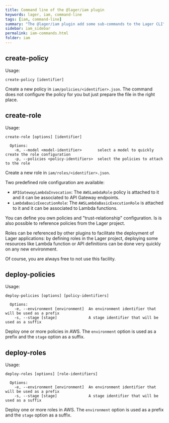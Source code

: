 ```yaml
---
title: Command line of the @lager/iam plugin
keywords: lager, iam, command-line
tags: [iam, command-line]
summary: "The @lager/iam plugin add some sub-commands to the Lager CLI"
sidebar: iam_sidebar
permalink: iam-commands.html
folder: iam
---
```


## create-policy

Usage:

```
create-policy [identifier]
```

Create a new policy in `iam/policies/<identifier>.json`. The command does not configure the policy for you but just prepare the file in the right place.  

## create-role

Usage:

```
create-role [options] [identifier]

  Options:
    -m, --model <model-identifier>       select a model to quickly create the role configuration
    -p, --policies <policy-identifiers>  select the policies to attach to the role
```

Create a new role in `iam/roles/<identifier>.json`.

Two predefined role configuration are available:

 *   `APIGatewayLambdaInvocation`: The `AWSLambdaRole` policy is attached to it and it can be associated to API Gateway endpoints.
 *   `LambdaBasicExecutionRole`: The `AWSLambdaBasicExecutionRole` is attached to it and it can be associated to Lambda functions.

You can define you own policies and "trust-relationship" configuration. Is is also possible to reference policies from the Lager project.

Roles can be referenced by other plugins to facilitate the deployment of Lager applications: by defining roles in the Lager project, deploying some resources
like Lambda function or API definitions can be done very quickly on any new environment.

Of course, you are always free to not use this facility.

## deploy-policies

Usage:

```
deploy-policies [options] [policy-identifiers]

  Options:
    -e, --environment [environment]  An environment identifier that will be used as a prefix
    -s, --stage [stage]              A stage identifier that will be used as a suffix
```

Deploy one or more policies in AWS. The `environment` option is used as a prefix and the `stage` option as a suffix.

## deploy-roles

Usage:

```
deploy-roles [options] [role-identifiers]

  Options:
    -e, --environment [environment]  An environment identifier that will be used as a prefix
    -s, --stage [stage]              A stage identifier that will be used as a suffix
```

Deploy one or more roles in AWS. The `environment` option is used as a prefix and the `stage` option as a suffix.
